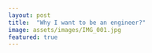 ```yaml
---
layout: post
title:  "Why I want to be an engineer?"
image: assets/images/IMG_001.jpg
featured: true
---
```

